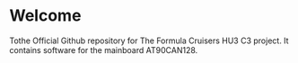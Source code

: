 # Welcome

Tothe Official Github repository for The Formula Cruisers HU3 C3 project. It contains software for the mainboard AT90CAN128.

